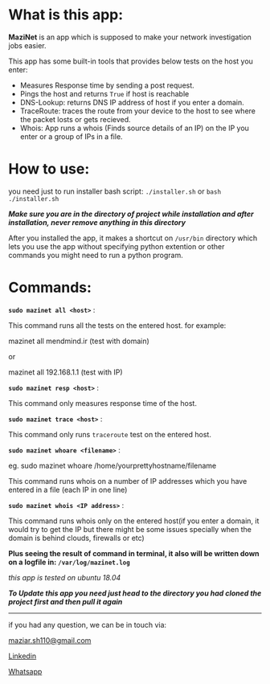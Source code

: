 # What is this app:
**MaziNet** is an app which is supposed to make your network investigation jobs easier.

This app has some built-in tools that provides below tests on the host you enter:

- Measures Response time by sending a post request.
- Pings the host and returns `True` if host is reachable
- DNS-Lookup: returns DNS IP address of host if you enter a domain.  
- TraceRoute: traces the route from your device to the host to see where the packet losts or gets recieved.
- Whois: App runs a whois (Finds source details of an IP) on the IP you enter or a group of IPs in a file.
# How to use:
you need just to run installer bash script:
`./installer.sh`
or
`bash ./installer.sh`

**_Make sure you are in the directory of project while installation and after installation, never remove anything in this directory_**

After you installed the app, it makes a shortcut on `/usr/bin` directory which lets you use the app without specifying python extention or other commands you might need to run a python program.

# Commands:

**`sudo mazinet all <host>`** :

This command runs all the tests on the entered host.
for example:

mazinet all mendmind.ir (test with domain)

or

mazinet all 192.168.1.1 (test with IP)

**`sudo mazinet resp <host>`** :

This command only measures response time of the host.

**`sudo mazinet trace <host>`** :

This command only runs `traceroute` test on the entered host.

**`sudo mazinet whoare <filename>`** :

eg. sudo mazinet whoare /home/yourprettyhostname/filename

This command runs whois on a number of IP addresses which you have entered in a file (each IP in one line)

**`sudo mazinet whois <IP address>`** :

This command runs whois only on the entered host(if you enter a domain, it would try to get the IP but there might be some issues specially when the domain is behind clouds, firewalls or etc)

**Plus seeing the result of command in terminal, it also will be written down on a logfile in: `/var/log/mazinet.log`**

_this app is tested on ubuntu 18.04_

**_To Update this app you need just head to the directory you had cloned the project first and then pull it again_**
____

if you had any question, we can be in touch via:

[maziar.sh110@gmail.com](mailto:maziar.sh110@gmail.com)

[Linkedin](https://www.linkedin.com/in/maziar-shahsavanpour-a4210088/)

[Whatsapp](https://api.whatsapp.com/send?phone=+989156262067)
